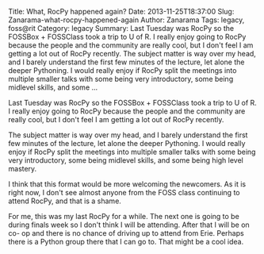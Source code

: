 Title: What, RocPy happened again?
Date: 2013-11-25T18:37:00
Slug: Zanarama-what-rocpy-happened-again
Author: Zanarama
Tags: legacy, foss@rit
Category: legacy
Summary: Last Tuesday was RocPy so the FOSSBox + FOSSClass took a trip to U of R. I really enjoy going to RocPy because the people and the community are really cool, but I don't feel I am getting a lot out of RocPy recently.  The subject matter is way over my head, and I barely understand the first few minutes of the lecture, let alone the deeper Pythoning. I would really enjoy if RocPy split the meetings into multiple smaller talks with some being very introductory, some being midlevel skills, and some  ... 

Last Tuesday was RocPy so the FOSSBox + FOSSClass took a trip to U of R. I
really enjoy going to RocPy because the people and the community are really
cool, but I don't feel I am getting a lot out of RocPy recently.

The subject matter is way over my head, and I barely understand the first few
minutes of the lecture, let alone the deeper Pythoning. I would really enjoy
if RocPy split the meetings into multiple smaller talks with some being very
introductory, some being midlevel skills, and some being high level mastery.

I think that this format would be more welcoming the newcomers. As it is right
now, I don't see almost anyone from the FOSS class continuing to attend RocPy,
and that is a shame.

For me, this was my last RocPy for a while. The next one is going to be during
finals week so I don't think I will be attending. After that I will be on co-
op and there is no chance of driving up to attend from Erie. Perhaps there is
a Python group there that I can go to. That might be a cool idea.


